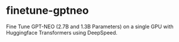 # finetune-gptneo
Fine Tune GPT-NEO (2.7B and 1.3B Parameters) on a single GPU with Huggingface Transformers using DeepSpeed.
